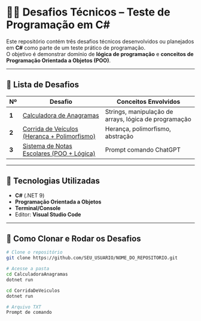 # 🧑‍💻 Desafios Técnicos – Teste de Programação em C#

Este repositório contém três desafios técnicos desenvolvidos ou planejados em **C#** como parte de um teste prático de programação.  
O objetivo é demonstrar domínio de **lógica de programação** e **conceitos de Programação Orientada a Objetos (POO)**.

---

## 📂 **Lista de Desafios**

| Nº | Desafio | Conceitos Envolvidos |
|------|---------|----------------------|
| **1** | [Calculadora de Anagramas](#-desafio-1--calculadora-de-anagramas) | Strings, manipulação de arrays, lógica de programação |
| **2** | [Corrida de Veículos (Herança + Polimorfismo)](#-desafio-2--corrida-de-veículos) | Herança, polimorfismo, abstração |
| **3** | [Sistema de Notas Escolares (POO + Lógica)](#-desafio-3--sistema-de-notas-escolares) | Prompt comando ChatGPT |

---

## 🔧 **Tecnologias Utilizadas**
- **C#** (.NET 9)
- **Programação Orientada a Objetos**
- **Terminal/Console**
- Editor: **Visual Studio Code**

---

## 🚀 **Como Clonar e Rodar os Desafios**
```bash
# Clone o repositório
git clone https://github.com/SEU_USUARIO/NOME_DO_REPOSITORIO.git

# Acesse a pasta
cd CalculadoraAnagramas
dotnet run

cd CorridaDeVeiculos
dotnet run

# Arquivo TXT
Prompt de comando



